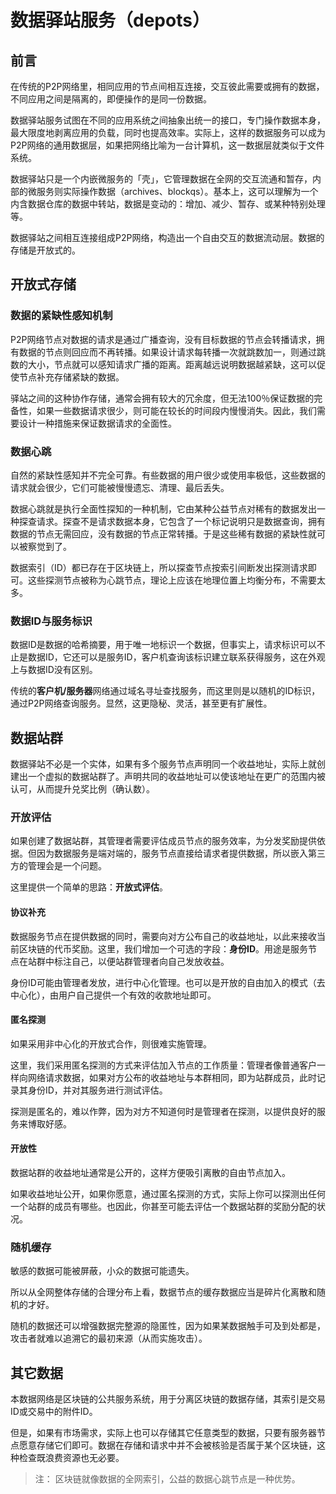 # 数据驿站服务（depots）

## 前言

在传统的P2P网络里，相同应用的节点间相互连接，交互彼此需要或拥有的数据，不同应用之间是隔离的，即便操作的是同一份数据。

数据驿站服务试图在不同的应用系统之间抽象出统一的接口，专门操作数据本身，最大限度地剥离应用的负载，同时也提高效率。实际上，这样的数据服务可以成为P2P网络的通用数据层，如果把网络比喻为一台计算机，这一数据层就类似于文件系统。

数据驿站只是一个内嵌微服务的「壳」，它管理数据在全网的交互流通和暂存，内部的微服务则实际操作数据（archives、blockqs）。基本上，这可以理解为一个内含数据仓库的数据中转站，数据是变动的：增加、减少、暂存、或某种特别处理等。

数据驿站之间相互连接组成P2P网络，构造出一个自由交互的数据流动层。数据的存储是开放式的。


## 开放式存储

### 数据的紧缺性感知机制

P2P网络节点对数据的请求是通过广播查询，没有目标数据的节点会转播请求，拥有数据的节点则回应而不再转播。如果设计请求每转播一次就跳数加一，则通过跳数的大小，节点就可以感知请求广播的距离。距离越远说明数据越紧缺，这可以促使节点补充存储紧缺的数据。

驿站之间的这种协作存储，通常会拥有较大的冗余度，但无法100％保证数据的完备性，如果一些数据请求很少，则可能在较长的时间段内慢慢消失。因此，我们需要设计一种措施来保证数据请求的全面性。


### 数据心跳

自然的紧缺性感知并不完全可靠。有些数据的用户很少或使用率极低，这些数据的请求就会很少，它们可能被慢慢遗忘、清理、最后丢失。

数据心跳就是执行全面性探知的一种机制，它由某种公益节点对稀有的数据发出一种探查请求。探查不是请求数据本身，它包含了一个标记说明只是数据查询，拥有数据的节点无需回应，没有数据的节点正常转播。于是这些稀有数据的紧缺性就可以被察觉到了。

数据索引（ID）都已存在于区块链上，所以探查节点按索引间断发出探测请求即可。这些探测节点被称为心跳节点，理论上应该在地理位置上均衡分布，不需要太多。


### 数据ID与服务标识

数据ID是数据的哈希摘要，用于唯一地标识一个数据，但事实上，请求标识可以不止是数据ID，它还可以是服务ID，客户机查询该标识建立联系获得服务，这在外观上与数据ID没有区别。

传统的**客户机/服务器**网络通过域名寻址查找服务，而这里则是以随机的ID标识，通过P2P网络查询服务。显然，这更隐秘、灵活，甚至更有扩展性。


## 数据站群

数据驿站不必是一个实体，如果有多个服务节点声明同一个收益地址，实际上就创建出一个虚拟的数据站群了。声明共同的收益地址可以使该地址在更广的范围内被认可，从而提升兑奖比例（确认数）。


### 开放评估

如果创建了数据站群，其管理者需要评估成员节点的服务效率，为分发奖励提供依据。但因为数据服务是端对端的，服务节点直接给请求者提供数据，所以嵌入第三方的管理会是一个问题。

这里提供一个简单的思路：**开放式评估**。


#### 协议补充

数据服务节点在提供数据的同时，需要向对方公布自己的收益地址，以此来接收当前区块链的代币奖励。这里，我们增加一个可选的字段：**身份ID**。用途是服务节点在站群中标注自己，以便站群管理者向自己发放收益。

身份ID可能由管理者发放，进行中心化管理。也可以是开放的自由加入的模式（去中心化），由用户自己提供一个有效的收款地址即可。


#### 匿名探测

如果采用非中心化的开放式合作，则很难实施管理。

这里，我们采用匿名探测的方式来评估加入节点的工作质量：管理者像普通客户一样向网络请求数据，如果对方公布的收益地址与本群相同，即为站群成员，此时记录其身份ID，并对其服务进行测试评估。

探测是匿名的，难以作弊，因为对方不知道何时是管理者在探测，以提供良好的服务来博取好感。


#### 开放性

数据站群的收益地址通常是公开的，这样方便吸引离散的自由节点加入。

如果收益地址公开，如果你愿意，通过匿名探测的方式，实际上你可以探测出任何一个站群的成员有哪些。也因此，你甚至可能去评估一个数据站群的奖励分配的状况。


### 随机缓存

敏感的数据可能被屏蔽，小众的数据可能遗失。

所以从全网整体存储的合理分布上看，数据节点的缓存数据应当是碎片化离散和随机的才好。

随机的数据还可以增强数据完整源的隐匿性，因为如果某数据触手可及到处都是，攻击者就难以追溯它的最初来源（从而实施攻击）。


## 其它数据

本数据网络是区块链的公共服务系统，用于分离区块链的数据存储，其索引是交易ID或交易中的附件ID。

但是，如果有市场需求，实际上也可以存储其它任意类型的数据，只要有服务器节点愿意存储它们即可。数据在存储和请求中并不会被核验是否属于某个区块链，这种检查既浪费资源也无必要。

> 注：
> 区块链就像数据的全网索引，公益的数据心跳节点是一种优势。
